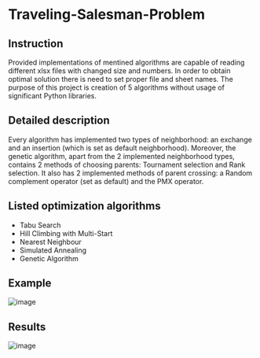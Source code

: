 # Traveling-Salesman-Problem
## Instruction
Provided implementations of mentined algorithms are capable of reading different xlsx files with changed size and numbers. In order to obtain optimal solution there is need to set proper file and sheet names.
The purpose of this project is creation of 5 algorithms without usage of significant Python libraries.

## Detailed description
Every algorithm has implemented two types of neighborhood: an exchange and an insertion (which is set as
default neighborhood). Moreover, the genetic algorithm, apart from the 2 implemented neighborhood types, contains
2 methods of choosing parents: Tournament selection and Rank selection. It also has
2 implemented methods of parent crossing: a Random complement operator (set
as default) and the PMX operator.

## Listed optimization algorithms
- Tabu Search
- Hill Climbing with Multi-Start
- Nearest Neighbour
- Simulated Annealing
- Genetic Algorithm

## Example
![image](https://user-images.githubusercontent.com/61807667/167274168-d2b0d9da-32ba-463d-aec1-af1ccaca5539.png)
## Results
![image](https://user-images.githubusercontent.com/61807667/167274129-ec2488b0-7b87-46e0-8306-7842c98acc81.png)
